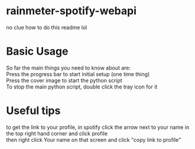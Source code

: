 # rainmeter-spotify-webapi
no clue how to do this readme lol
<h1>Basic Usage</h1>
So far the main things you need to know about are:<br />
Press the progress bar to start initial setup (one time thing)<br />
Press the cover image to start the python script<br />
To stop the main python script, double click the tray icon for it<br />

<h1>Useful tips</h1>
to get the link to your profile, in spotify click the arrow next to your name in the top right hand corner and click profile<br />
then right click Your name on that screen and click "copy link to profile"<br />
